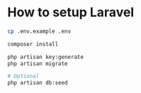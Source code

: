 # How to setup Laravel

```bash
cp .env.example .env
```

```bash
composer install
```

```bash
php artisan key:generate
php artisan migrate
```

```bash
# Optional
php artisan db:seed
```

